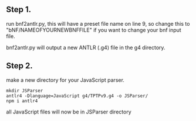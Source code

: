## Step 1.
run bnf2antlr.py, 
this will have a preset file name on line 9, so change this to "bNF/NAMEOFYOURNEWBNFFILE" if you want to change your bnf input file.

bnf2antlr.py will output a new ANTLR (.g4) file in the g4 directory.


## Step 2.

make a new directory for your JavaScript parser.

```
mkdir JSParser
antlr4 -Dlanguage=JavaScript g4/TPTPv9.g4 -o JSParser/
npm i antlr4
```

all JavaScript files will now be in JSParser directory


